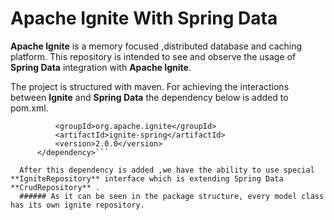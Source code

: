 # Apache Ignite With Spring Data
**Apache Ignite** is a memory focused ,distributed database and caching platform. This repository is intended to see and observe the usage of **Spring Data** integration with **Apache Ignite**.

The project is structured with maven. For achieving the interactions between **Ignite** and **Spring Data** the dependency below is added to pom.xml.

  ```<dependency>
			<groupId>org.apache.ignite</groupId>
			<artifactId>ignite-spring</artifactId>
			<version>2.0.0</version>
		</dependency>```
		
    After this dependency is added ,we have the ability to use special **IgniteRepository** interface which is extending Spring Data **CrudRepository** . 
    ###### As it can be seen in the package structure, every model class has its own ignite repository.
    
    
